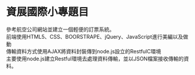 <h1>資展國際小專題目</h1>
參考航空公司網站並建立一個輕便的訂票系統。<br/>
前端使用HTML5、CSS、BOORSTRAPE、jQuery、JavaScript進行美編以及做動<br/>
傳輸資料方式使用AJAX將資料封裝傳到node.js設立的RestfulC環境<br/>
主要使用node.js建立Restful環境去處理資料傳輸，並以JSON檔案接收傳輸的資料。
